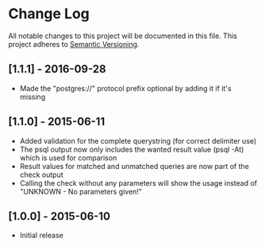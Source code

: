 # Change Log
All notable changes to this project will be documented in this file.
This project adheres to [Semantic Versioning](http://semver.org/).

## [1.1.1] - 2016-09-28
- Made the "postgres://" protocol prefix optional by adding it if it's missing

## [1.1.0] - 2015-06-11
- Added validation for the complete querystring (for correct delimiter use)
- The psql output now only includes the wanted result value (psql -At) which is used for comparison
- Result values for matched and unmatched queries are now part of the check output
- Calling the check without any parameters will show the usage instead of "UNKNOWN - No parameters given!"

## [1.0.0] - 2015-06-10
- Initial release
